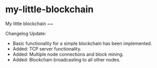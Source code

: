 # my-little-blockchain
My little blockchain ~~

Changelog Update:
- Basic functionality for a simple blockchain has been implemented.
- Added: TCP server functionality.
- Added: Multiple node connections and block mining.
- Added: Blockchain broadcasting to all other nodes.

